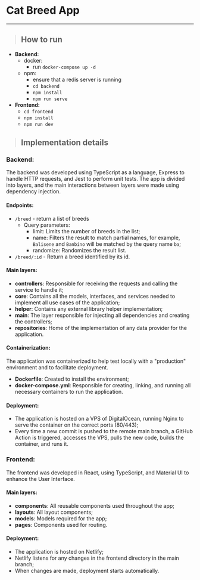 # **Cat Breed App**
---
> ## How to run
  * **Backend:**
    - docker:
      - run `docker-compose up -d`
    - npm:
      - ensure that a redis server is running
      - `cd backend`
      - `npm install`
      - `npm run serve`
  * **Frontend:**
    - `cd frontend`
    - `npm install`
    - `npm run dev`

> ## Implementation details
### Backend:
The backend was developed using TypeScript as a language, Express to handle HTTP requests, and Jest to perform unit tests.
The app is divided into layers, and the main interactions between layers were made using dependency injection.

#### Endpoints:
- `/breed` - return a list of breeds
  - Query parameters:
    - limit: Limits the number of breeds in the list;
    - name: Filters the result to match partial names, for example, `Balisene` and `Banbino` will be matched by the query name `ba`;
    - randomize: Randomizes the result list.
- `/breed/:id` - Return a breed identified by its id.

#### Main layers:
- **controllers**: Responsible for receiving the requests and calling the service to handle it;
- **core**: Contains all the models, interfaces, and services needed to implement all use cases of the application;
- **helper**: Contains any external library helper implementation;
- **main**: The layer responsible for injecting all dependencies and creating the controllers;
- **repositories**: Home of the implementation of any data provider for the application.

#### Containerization:
The application was containerized to help test locally with a "production" environment and to facilitate deployment.
- **Dockerfile**: Created to install the environment;
- **docker-compose.yml**: Responsible for creating, linking, and running all necessary containers to run the application.

#### Deployment:
- The application is hosted on a VPS of DigitalOcean, running Nginx to serve the container on the correct ports (80/443);
- Every time a new commit is pushed to the remote main branch, a GitHub Action is triggered, accesses the VPS, pulls the new code, builds the container, and runs it.

### Frontend:
The frontend was developed in React, using TypeScript, and Material UI to enhance the User Interface.

#### Main layers:
- **components**: All reusable components used throughout the app;
- **layouts**: All layout components;
- **models**: Models required for the app;
- **pages**: Components used for routing.

#### Deployment:
- The application is hosted on Netlify;
- Netlify listens for any changes in the frontend directory in the main branch;
- When changes are made, deployment starts automatically.